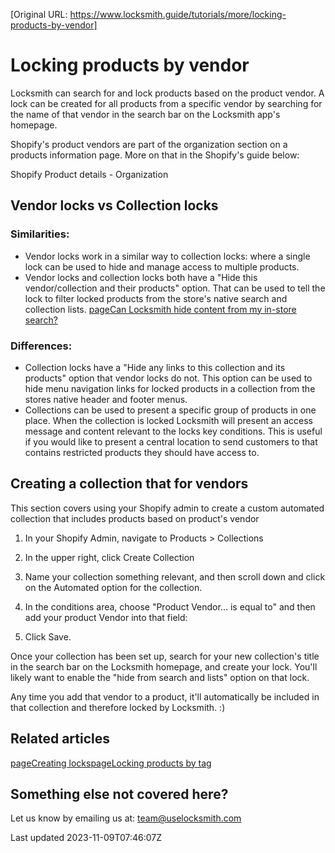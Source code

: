[Original URL: https://www.locksmith.guide/tutorials/more/locking-products-by-vendor]

# Locking products by vendor

Locksmith can search for and lock products based on the product vendor. A lock can be created for all products from a specific vendor by searching for the name of that vendor in the search bar on the Locksmith app's homepage.

Shopify's product vendors are part of the organization section on a products information page. More on that in the Shopify's guide below:

Shopify Product details - Organization

## Vendor locks vs Collection locks

### Similarities:

- Vendor locks work in a similar way to collection locks: where a single lock can be used to hide and manage access to multiple products.
- Vendor locks and collection locks both have a "Hide this vendor/collection and their products" option. That can be used to tell the lock to filter locked products from the store's native search and collection lists.
[pageCan Locksmith hide content from my in-store search?](/faqs/can-locksmith-hide-content-from-my-in-store-search)
### Differences:

- Collection locks have a "Hide any links to this collection and its products" option that vendor locks do not. This option can be used to hide menu navigation links for locked products in a collection from the stores native header and footer menus.
- Collections can be used to present a specific group of products in one place. When the collection is locked Locksmith will present an access message and content relevant to the locks key conditions. This is useful if you would like to present a central location to send customers to that contains restricted products they should have access to.

## Creating a collection that for vendors

This section covers using your Shopify admin to create a custom automated collection that includes products based on product's vendor

1. In your Shopify Admin, navigate to Products \> Collections
2. In the upper right, click Create Collection
3. Name your collection something relevant, and then scroll down and click on the Automated option for the collection.
4. In the conditions area, choose "Product Vendor... is equal to" and then add your product Vendor into that field:

1. Click Save.

Once your collection has been set up, search for your new collection's title in the search bar on the Locksmith homepage, and create your lock. You'll likely want to enable the "hide from search and lists" option on that lock.

Any time you add that vendor to a product, it'll automatically be included in that collection and therefore locked by Locksmith. :)

## Related articles
[pageCreating locks](/basics/creating-locks)[pageLocking products by tag](/tutorials/more/locking-products-by-tag)
## Something else not covered here?

Let us know by emailing us at: team@uselocksmith.com

Last updated 2023-11-09T07:46:07Z